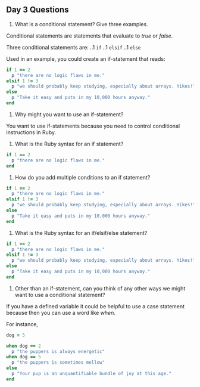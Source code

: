 ## Day 3 Questions

1. What is a conditional statement? Give three examples.

Conditional statements are statements that evaluate to *true* or *false*.

Three conditional statements are:
..1 `if`
..1 `elsif`
..1 `else`

Used in an example, you could create an if-statement that reads:
```ruby
if 1 == 2
  p "there are no logic flaws in me."
elsif 1 != 3
  p "we should probably keep studying, especially about arrays. Yikes!"
else
  p "Take it easy and puts in my 10,000 hours anyway."
end
```

1. Why might you want to use an if-statement?

You want to use if-statements because you need to control conditional instructions in Ruby.

1. What is the Ruby syntax for an if statement?

```ruby
if 1 == 2
  p "there are no logic flaws in me."
end
```

1. How do you add multiple conditions to an if statement?

```ruby
if 1 == 2
  p "there are no logic flaws in me."
elsif 1 != 3
  p "we should probably keep studying, especially about arrays. Yikes!"
else
  p "Take it easy and puts in my 10,000 hours anyway."
end
```

1. What is the Ruby syntax for an if/elsif/else statement?

```ruby
if 1 == 2
  p "there are no logic flaws in me."
elsif 1 != 3
  p "we should probably keep studying, especially about arrays. Yikes!"
else
  p "Take it easy and puts in my 10,000 hours anyway."
end
```

1. Other than an if-statement, can you think of any other ways we might want to use a conditional statement?

If you have a defined variable it could be helpful to use a case statement because then you can use a word like *when*.

For instance,
```Ruby
dog = 5

when dog == 2
  p "the puppers is always energetic"
when dog == 5
  p "the puppers is sometimes mellow"
else
  p "Your pup is an unquantifiable bundle of joy at this age."
end
```
